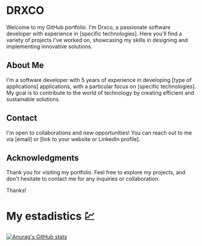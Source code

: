 # DRXCO

Welcome to my GitHub portfolio. I'm Drxco, a passionate software developer with experience in [specific technologies]. Here you'll find a variety of projects I've worked on, showcasing my skills in designing and implementing innovative solutions.

## About Me

I'm a software developer with 5 years of experience in developing [type of applications] applications, with a particular focus on [specific technologies]. My goal is to contribute to the world of technology by creating efficient and sustainable solutions.

## Contact

I'm open to collaborations and new opportunities! You can reach out to me via [email] or [link to your website or LinkedIn profile].

## Acknowledgments

Thank you for visiting my portfolio. Feel free to explore my projects, and don't hesitate to contact me for any inquiries or collaboration.

Thanks!

# My estadistics 💹
[![Anurag's GitHub stats](https://github-readme-stats.vercel.app/api?username=drxcodev&show_icons=true&theme=radical)](https://github.com/anuraghazra/github-readme-stats)
